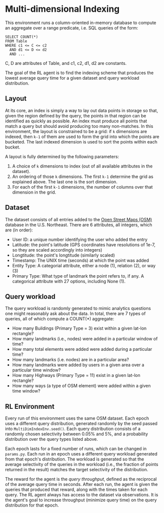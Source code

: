 # Multi-dimensional Indexing

This environment runs a column-oriented in-memory database
to compute an aggregate over a range predicate, i.e. SQL queries of the form:

```
SELECT COUNT(*)
FROM Table
WHERE c1 <= C <= c2
  AND d1 <= D <= d2
  AND ...
```
C, D are attributes of Table, and c1, c2, d1, d2 are constants.

The goal of the RL agent is to find the indexing scheme that produces the
lowest average query time for a given dataset
and query workload distribution.

## Layout

At its core, an index is simply a way to lay out data points in storage so that,
given the region defined by the query, the points in that region can be identified
as quickly as possible. An index must produce all points that match a query but should
avoid producing too many non-matches. In this environment, the layout is constrained
to be a grid: if `k` dimensions are indexed, then `k-1` of them are used to form the grid
into which the points are bucketed. The last indexed dimension is used to sort the points
within each bucket.

A layout is fully determined by the following parameters:
1. A choice of `k` dimensions to index (out of all available attributes in the dataset).
1. An ordering of those `k` dimensions. The first `k-1` determine the grid as explained above.
The last one is the sort dimension.
1. For each of the first `k-1` dimensions, the number of columns over that dimension in the grid.

## Dataset

The dataset consists of all entries added to the [Open Street Maps (OSM)](www.openstreetmap.org)
database in the U.S. Northeast. There are 6 attributes, all integers, which are (in order):
* User ID: a unique number identifying the user who added the entry
* Latitude: the point's latitude (GPS coordinates have resolutions of 1e-7, so they are scaled
  accordingly into integers)
* Longtitude: the point's longtitude (similarly scaled)
* Timestamp: The UNIX time (seconds) at which the point was added
* Entity Type: A categorial attribute, either a node (1), relation (2), or way (3)
* Primary Type: What type of landmark the point refers to, if any. A categorical attribute with 27
  options, including None (1).

## Query workload

The query workload is randomly generated to mimic analytics questions one might reasonably ask about
the data.
In total, there are 7 types of queries, all of which compute a COUNT(*) aggregate:
* How many Buildings (Primary Type = 3) exist within a given lat-lon rectangle?
* How many landmarks (i.e., nodes) were added in a particular window of time?
* How many total elements were added were added during a particular time? 
* How many landmarks (i.e. nodes) are in a particular area?
* How many landmarks were added by users in a given area over a particular time window?
* How many Highways (Primary Type = 11) exist in a given lat-lon rectangle?
* How many ways (a type of OSM element) were added within a given time window? 

## RL Environment

Every run of this environment uses the same OSM dataset. Each epoch uses a different query
distribution, generated randomly by the seed passed into `MultiDimIndexEnv.seed()`.
Each query distribution consists of a randomly chosen selectivity between 0.05\%
and 5%, and a probability distribution over the query types listed above.

Each epoch lasts for a fixed number of runs, which can be changed in `params.py`.
Each run in an epoch uses a different query workload generated from that epoch's distribution. The
workload is generated so that the
average selectivity of the queries in the workload (i.e., the fraction of points returned in the
result) matches the target selectivity of the distribution.

The reward for the agent is the _query throughput_, defined as the reciprocal of the average query
time in seconds. 
After each run, the agent is given the queries that produced that reward, along with the times
taken for each query.
The RL agent always has access to the dataset via observations.
It is the agent's goal to increase throughput (minimize query time) on the query distribution for
that epoch.

 
